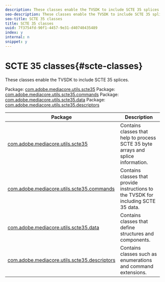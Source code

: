 ```yaml
---
description: These classes enable the TVSDK to include SCTE 35 splices.
seo-description: These classes enable the TVSDK to include SCTE 35 splices.
seo-title: SCTE 35 classes
title: SCTE 35 classes
uuid: 7f3754fd-90f1-4457-9e31-d40740435489
index: y
internal: n
snippet: y
---
```


# SCTE 35 classes{#scte-classes}

These classes enable the TVSDK to include SCTE 35 splices.

 Package: [com.adobe.mediacore.utils.scte35](http://help.adobe.com/en_US/primetime/api/psdk/asdoc-dhls_1.4/com/adobe/mediacore/utils/scte35/package-detail.html)  Package: [com.adobe.mediacore.utils.scte35.commands](http://help.adobe.com/en_US/primetime/api/psdk/asdoc-dhls_1.4/com/adobe/mediacore/utils/scte35/commands/package-detail.html)  Package: [com.adobe.mediacore.utils.scte35.data](http://help.adobe.com/en_US/primetime/api/psdk/asdoc-dhls_1.4/com/adobe/mediacore/utils/scte35/data/package-detail.html)  Package: [com.adobe.mediacore.utils.scte35.descriptors](http://help.adobe.com/en_US/primetime/api/psdk/asdoc-dhls_1.4/com/adobe/mediacore/utils/scte35/descriptors/package-detail.html) 

|  Package  | Description  |
|---|---|
| [com.adobe.mediacore.utils.scte35](http://help.adobe.com/en_US/primetime/api/psdk/asdoc-dhls_1.4/com/adobe/mediacore/utils/scte35/package-detail.html)  | Contains classes that help to process SCTE 35 byte arrays and splice information.  |
| [com.adobe.mediacore.utils.scte35.commands](http://help.adobe.com/en_US/primetime/api/psdk/asdoc-dhls_1.4/com/adobe/mediacore/utils/scte35/commands/package-detail.html)  | Contains classes that provide instructions to the TVSDK for including SCTE 35 data.  |
| [com.adobe.mediacore.utils.scte35.data](http://help.adobe.com/en_US/primetime/api/psdk/asdoc-dhls_1.4/com/adobe/mediacore/utils/scte35/data/package-detail.html)  | Contains classes that define structures and components.  |
| [com.adobe.mediacore.utils.scte35.descriptors](http://help.adobe.com/en_US/primetime/api/psdk/asdoc-dhls_1.4/com/adobe/mediacore/utils/scte35/descriptors/package-detail.html)  | Contains classes such as enumerations and command extensions.  |

